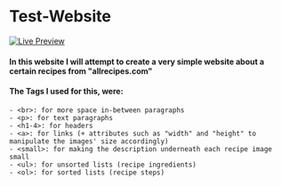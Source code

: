 # Test-Website

[![Live Preview](https://gist.github.com/cxmeel/0dbc95191f239b631c3874f4ccf114e2/raw/play.svg)](https://laptique.github.io/odin-recipes/index.html)



#### In this website I will attempt to create a very simple website about a certain recipes from "allrecipes.com"
#### The Tags I used for this, were:

```
- <br>: for more space in-between paragraphs
- <p>: for text paragraphs
- <h1-4>: for headers
- <a>: for links (+ attributes such as "width" and "height" to manipulate the images' size accordingly)
- <small>: for making the description underneath each recipe image small 
- <ul>: for unsorted lists (recipe ingredients)
- <ol>: for sorted lists (recipe steps)
```
